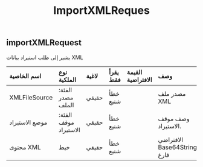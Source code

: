 ﻿---
title: ImportXMLReques
second_title: Aspose.Cells Cloud Documen
type: docs
url: /ar/specification/model/importxmlrequest/
description: "Aspose.Cells مواصفات النموذج السحابي: ImportXMLRequest. تعامل بسهولة مع Excel ومستندات جداول البيانات الأخرى التي تحتوي على ميزات مثل الفتح والتوليد والتحرير والتقسيم والدمج والمقارنة والتحويل"
weight: 50
---
## **importXMLRequest**

 يشير إلى طلب استيراد بيانات XML

| اسم الخاصية| نوع الملكية| لاغية| يقرأ فقط| القيمة الافتراضية| وصف|
|:- |:- |:- |:- |:- |:- |
| XMLFileSource| الفئة: مصدر الملف| حقيقي| خطأ شنيع|| مصدر ملف XML|
| موضع الاستيراد| الفئة: موقف الاستيراد| حقيقي| خطأ شنيع|| وصف موقف الاستيراد.|
| محتوى XML| خيط| حقيقي| خطأ شنيع|| الافتراضي Base64String فارغ|

